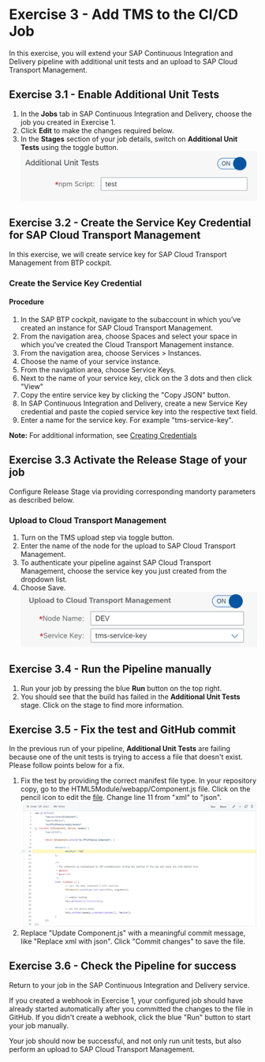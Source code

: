 # Exercise 3 - Add TMS to the CI/CD Job

In this exercise, you will extend your SAP Continuous Integration and Delivery pipeline with additional unit tests and an upload to SAP Cloud Transport Management.

## Exercise 3.1 - Enable Additional Unit Tests

1. In the **Jobs** tab in SAP Continuous Integration and Delivery, choose the job you created in Exercise 1.
2. Click **Edit** to make the changes required below.
3. In the **Stages** section of your job details, switch on **Additional Unit Tests** using the toggle button.
<br>![](/exercises/ex3/images/03_03_0010.png)

## Exercise 3.2 - Create the Service Key Credential for SAP Cloud Transport Management

In this exercise, we will create service key for SAP Cloud Transport Management from BTP cockpit.

### Create the Service Key Credential

#### Procedure

1. In the SAP BTP cockpit, navigate to the subaccount in which you’ve created an instance for SAP Cloud Transport Management.
2. From the navigation area, choose Spaces and select your space in which you’ve created the Cloud Transport Management instance.
3. From the navigation area, choose Services > Instances.
4. Choose the name of your service instance.
5. From the navigation area, choose Service Keys.
6. Next to the name of your service key, click on the 3 dots and then click "View"
7. Copy the entire service key by clicking the "Copy JSON" button.
8. In SAP Continuous Integration and Delivery, create a new Service Key credential and paste the copied service key into the respective text field.
9. Enter a name for the service key. For example "tms-service-key".

**Note:** For additional information, see [Creating Credentials](https://help.sap.com/docs/CONTINUOUS_DELIVERY/99c72101f7ee40d0b2deb4df72ba1ad3/6658c81f3e43456891852955b1ee11db.html)

## Exercise 3.3 Activate the Release Stage of your job

Configure Release Stage via providing corresponding mandorty parameters as described below.

### Upload to Cloud Transport Management

1. Turn on the TMS upload step via toggle button.
2. Enter the name of the node for the upload to SAP Cloud Transport Management.
3. To authenticate your pipeline against SAP Cloud Transport Management, choose the service key you just created from the dropdown list.
4. Choose Save.
<br>![](/exercises/ex3/images/03_02_0010.png)

## Exercise 3.4 - Run the Pipeline manually

1. Run your job by pressing the blue **Run** button on the top right.
2. You should see that the build has failed in the **Additional Unit Tests** stage. Click on the stage to find more information.

## Exercise 3.5 - Fix the test and GitHub commit

In the previous run of your pipeline, **Additional Unit Tests** are failing because one of the unit tests is trying to access a file that doesn't exist. Please follow points below for a fix.

1. Fix the test by providing the correct manifest file type. In your repository copy, go to the HTML5Module/webapp/Component.js file. Click on the pencil icon to edit the [file]((https://github.com/SAP-samples/teched2022-XP280/blob/main/HTML5Module/webapp/Component.js#L11)). Change line 11 from "xml" to "json".
<br>![](/exercises/ex3/images/03_04_0010.png)
2. Replace "Update Component.js" with a meaningful commit message, like "Replace xml with json". Click "Commit changes" to save the file.

## Exercise 3.6 - Check the Pipeline for success

Return to your job in the SAP Continuous Integration and Delivery service.

If you created a webhook in Exercise 1, your configured job should have already started automatically after you committed the changes to the file in GitHub. If you didn't create a webhook, click the blue "Run" button to start your job manually.

Your job should now be successful, and not only run unit tests, but also perform an upload to SAP Cloud Transport Management.
